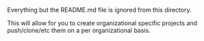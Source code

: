Everything but the README.md file is ignored from this directory.

This will allow for you to create organizational specific projects and push/clone/etc them on a per organizational basis. 

